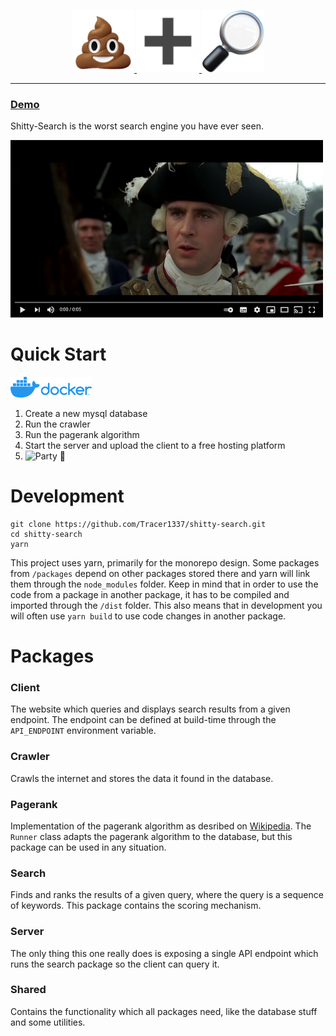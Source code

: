 <a href="https://tracer1337.github.io/shitty-search/" target="_blank">
    <p align="center">
        <img width="100" src="./docs/assets/pile-of-poo.png">
        <img width="100" src="./docs/assets/plus.png">
        <img width="100" src="./docs/assets/magnifying-glass.png">
    </p>
</a>

---

### [Demo](https://tracer1337.github.io/shitty-search/)

Shitty-Search is the worst search engine you have ever seen.

[<img src="./docs/assets/video-preview.png" alt="Video" width="500">](https://www.youtube.com/watch?v=C5kGCwJ25Yc)

# Quick Start

[<img src="./docs/assets/docker-logo.png" alt="Docker Hub" width="130"/>](https://hub.docker.com/r/tracer1337/shitty-search)

1. Create a new mysql database
2. Run the crawler
3. Run the pagerank algorithm
4. Start the server and upload the client to a free hosting platform
5. <img src="https://media1.tenor.com/images/15ae412a294bf128f6ba7e60aa0ea8e1/tenor.gif?itemid=4246425" alt="Party 🎉" width="200">

# Development

```
git clone https://github.com/Tracer1337/shitty-search.git
cd shitty-search
yarn
```

This project uses yarn, primarily for the monorepo design. Some packages from ``/packages`` depend on other packages stored there and yarn will link them through the ``node_modules`` folder. Keep in mind that in order to use the code from a package in another package, it has to be compiled and imported through the ``/dist`` folder. This also means that in development you will often use ``yarn build`` to use code changes in another package.

# Packages

### Client

The website which queries and displays search results from a given endpoint. The endpoint can be defined at build-time through the ``API_ENDPOINT`` environment variable.

### Crawler

Crawls the internet and stores the data it found in the database.

### Pagerank

Implementation of the pagerank algorithm as desribed on [Wikipedia](https://en.wikipedia.org/wiki/PageRank). The ``Runner`` class adapts the pagerank algorithm to the database, but this package can be used in any situation.

### Search

Finds and ranks the results of a given query, where the query is a sequence of keywords. This package contains the scoring mechanism.

### Server

The only thing this one really does is exposing a single API endpoint which runs the search package so the client can query it.

### Shared

Contains the functionality which all packages need, like the database stuff and some utilities.
